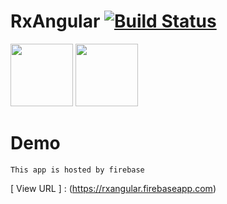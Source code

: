 # RxAngular [![Build Status](https://travis-ci.org/gmanio/RxAngular.svg?branch=master)](https://travis-ci.org/gmanio/RxAngular)

<img src="https://angular.io/assets/images/logos/angular/shield-large.svg" width="100" height="100" />
<img src="https://avatars0.githubusercontent.com/u/16272733?v=4&s=200" width="100" height="100" />

# Demo
`This app is hosted by firebase`

[ View URL ] : (https://rxangular.firebaseapp.com)
